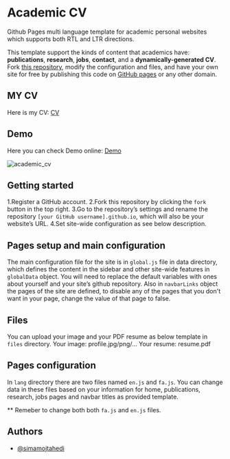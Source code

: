 
# Academic CV

Github Pages multi language template for academic personal websites which supports both RTL and LTR directions.

This template support the kinds of content that academics have: **publications**, **research**, **jobs**, **contact**, and a **dynamically-generated CV**.\
Fork [this repository](https://github.com/simamojtahedi/Academic-cv), modify the configuration and files, and have your own site for free by publishing this code on [GitHub pages](https://pages.github.com/) or any other domain.


## MY CV
Here is my CV: [CV](https://achirarat-chot-cv.netlify.app/)


## Demo

Here you can check Demo online: 
[Demo](https://simamojtahedi-academic-cv.netlify.app/)

![academic_cv](https://github.com/simamojtahedi/simamojtahedi/assets/64223524/3b0a48fc-a5aa-4ff2-b6cb-3fc88e3d3b00)
## Getting started

1.Register a GitHub account.
2.Fork this repository by clicking the `fork` button in the top right.
3.Go to the repository’s settings and rename the repository `[your GitHub username].github.io`, which will also be your website’s URL.
4.Set site-wide configuration as see below description.

## Pages setup and main configuration

The main configuration file for the site is in `global.js` file in data directory, which defines the content in the sidebar and other site-wide features in `globalData` object.
You will need to replace the default variables with ones about yourself and your site’s github repository.
Also in `navbarLinks` object the pages of the site are defined, to disable any of the pages that you don't want in your page, change the value of that page to false.

## Files

You can upload your image and your PDF resume as below template in `files` directory.
Your image: profile.jpg/png/...
Your resume: resume.pdf

## Pages configuration

In `lang` directory there are two files named `en.js` and `fa.js`.
You can change data in these files based on your information for home, publications, research, jobs pages and navbar titles as provided template.

\*\* Remeber to change both both `fa.js` and `en.js` files.

## Authors

- [@simamojtahedi](https://github.com/simamojtahedi)

